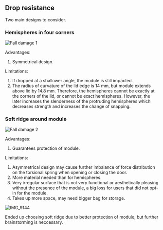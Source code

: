 ## Drop resistance

Two main designs to consider.

### Hemispheres in four corners

![Fall damage 1](https://github.com/Technology-for-the-Poorest-Billion/2024-ideabatic-beam/assets/98922660/8d002e84-4c19-450c-8abe-53daafdeb146)

Advantages:
1. Symmetrical design.

Limitations:
1. If dropped at a shallower angle, the module is still impacted.
2. The radius of curvature of the lid edge is 14 mm, but module extends above lid by 14.8 mm. Therefore, the hemispheres cannot be exactly at the corners of the lid, or cannot be exact hemispheres. However, the later increases the slenderness of the protruding hemispheres which decreases strength and increases the change of snapping.

### Soft ridge around module

![Fall damage 2](https://github.com/Technology-for-the-Poorest-Billion/2024-ideabatic-beam/assets/98922660/dca25cc9-ad96-481a-ae6d-f6d32d2790f5)

Advantages:
1. Guarantees protection of module.

Limitations:
1. Asymmetrical design may cause further imbalance of force distribution on the torsional spring when opening or closing the door.
2. More material needed than for hemispheres.
3. Very irregular surface that is not very functional or aesthetically pleasing without the presence of the module, a big loss for users that did not opt-in for the module.
4. Takes up more space, may need bigger bag for storage.

![IMG_9144](https://github.com/Technology-for-the-Poorest-Billion/2024-ideabatic-beam/assets/98922660/f9c883df-475e-4bce-924f-ff1c85f2331b)

Ended up choosing soft ridge due to better protection of module, but further brainstorming is neccessary.
